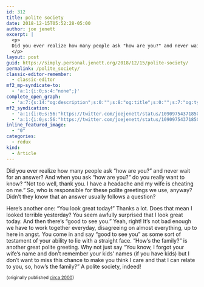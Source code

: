 ```yaml
---
id: 312
title: polite society
date: 2018-12-15T05:52:28-05:00
author: joe jenett
excerpt: |
  <p>
  Did you ever realize how many people ask "how are you?" and never wait for an answer?  And when you ask "how are you?" do you really want to know?  "Not too well, thank you.  I have a headache and my wife is cheating on me."  So, who is responsible for these polite greetings we use, anyway?  Didn't they know that an answer usually follows a question? (<a href="https://simply.personal.jenett.org/polite_society/#more">more</a>)
  </p>
layout: post
guid: https://simply.personal.jenett.org/2018/12/15/polite-society/
permalink: /polite_society/
classic-editor-remember:
  - classic-editor
mf2_mp-syndicate-to:
  - 'a:1:{i:0;s:4:"none";}'
complete_open_graph:
  - 'a:7:{s:14:"og:description";s:0:"";s:8:"og:title";s:0:"";s:7:"og:type";s:0:"";s:12:"twitter:card";s:7:"summary";s:15:"twitter:creator";s:0:"";s:19:"twitter:description";s:0:"";s:8:"og:image";s:0:"";}'
mf2_syndication:
  - 'a:1:{i:0;s:56:"https://twitter.com/joejenett/status/1090975437185052672";}'
  - 'a:1:{i:0;s:56:"https://twitter.com/joejenett/status/1090975437185052672";}'
inline_featured_image:
  - "0"
categories:
  - redux
kind:
  - Article
---
```

Did you ever realize how many people ask &#8220;how are you?&#8221; and never wait for an answer? And when you ask &#8220;how are you?&#8221; do you really want to know? &#8220;Not too well, thank you. I have a headache and my wife is cheating on me.&#8221; So, who is responsible for these polite greetings we use, anyway? Didn’t they know that an answer usually follows a question? 

Here’s another one: &#8220;You look great today!&#8221; Thanks a lot. Does that mean I looked terrible yesterday? You seem awfully surprised that I look great today. And then there’s &#8220;good to see you.&#8221; Yeah, right! It’s not bad enough we have to work together everyday, disagreeing on almost everything, up to here in angst. You come in and say &#8220;good to see you&#8221; as some sort of testament of your ability to lie with a straight face. &#8220;How’s the family?&#8221; is another great polite greeting. Why not just say &#8220;You know, I forgot your wife’s name and don’t remember your kids’ names (if you have kids) but I don’t want to miss this chance to make you think I care and that I can relate to you, so, how’s the family?&#8221; A polite society, indeed! 

<small>(originally published <a href="https://jenett.org/core/?seek=stevie">circa 2000</a>)</small>